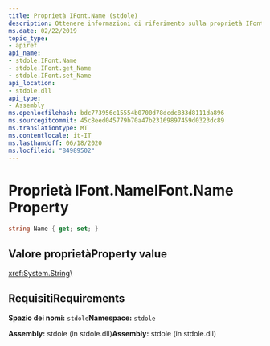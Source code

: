 ```yaml
---
title: Proprietà IFont.Name (stdole)
description: Ottenere informazioni di riferimento sulla proprietà IFont.Name in .NET. Questa proprietà di lettura/scrittura si trova nello spazio dei nomi stdole e nell'assembly stdole.
ms.date: 02/22/2019
topic_type:
- apiref
api_name:
- stdole.IFont.Name
- stdole.IFont.get_Name
- stdole.IFont.set_Name
api_location:
- stdole.dll
api_type:
- Assembly
ms.openlocfilehash: bdc773956c15554b0700d78dcdc833d8111da896
ms.sourcegitcommit: 45c8eed045779b70a47b23169897459d0323dc89
ms.translationtype: MT
ms.contentlocale: it-IT
ms.lasthandoff: 06/18/2020
ms.locfileid: "84989502"
---
```

# <a name="ifontname-property"></a><span data-ttu-id="05c50-104">Proprietà IFont.Name</span><span class="sxs-lookup"><span data-stu-id="05c50-104">IFont.Name Property</span></span>

```csharp
string Name { get; set; }
```

## <a name="property-value"></a><span data-ttu-id="05c50-105">Valore proprietà</span><span class="sxs-lookup"><span data-stu-id="05c50-105">Property value</span></span>

<xref:System.String>\

## <a name="requirements"></a><span data-ttu-id="05c50-106">Requisiti</span><span class="sxs-lookup"><span data-stu-id="05c50-106">Requirements</span></span>

<span data-ttu-id="05c50-107">**Spazio dei nomi:** `stdole`</span><span class="sxs-lookup"><span data-stu-id="05c50-107">**Namespace:** `stdole`</span></span>

<span data-ttu-id="05c50-108">**Assembly:** stdole (in stdole.dll)</span><span class="sxs-lookup"><span data-stu-id="05c50-108">**Assembly:** stdole (in stdole.dll)</span></span>
